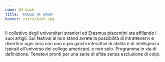 ```yaml
---
name: 04-bash
title: 'HOUSE OF BASH'
banner: extra/bash.jpg
---
```


Il collettivo degli universitari stranieri ed Erasmus piacentini sta affilando i suoi artigli. Sul festival al loro stand avrete la possibilità di intrattenervi e divertirvi ogni sera con uno o più giochi interattivi di abilità e di intelligenza ispirati all'universo dei college americani, e non solo. Programma in via di definizione. Tenetevi pronti per una serie di sfide senza esclusione di colpi.


